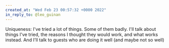 ```yaml
---
created_at: "Wed Feb 23 00:57:32 +0000 2022"
in_reply_to: @leo_guinan
---
```


Uniqueness: I've tried a lot of things. Some of them badly. I'll talk about things I've tried, the reasons I thought they would work, and what works instead. And I'll talk to guests who are doing it well (and maybe not so well)
